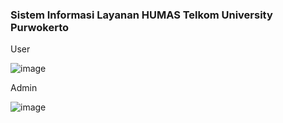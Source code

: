 <h3>Sistem Informasi Layanan HUMAS Telkom University Purwokerto</h3>

<p>User</p>

![image](https://github.com/user-attachments/assets/0a37d662-5a1d-4030-8e78-4e7fe4278250)


<p>Admin</p>

![image](https://github.com/user-attachments/assets/08600c4e-ec2c-46c1-8126-f90369d834e4)



